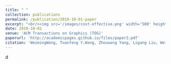 ```yaml
---
title: " "
collection: publications
permalink: /publication/2010-10-01-paper
excerpt: "<br/><img src='/images/cost-effective.png' width='500' height='300'>WeimingWang, Tuanfeng Y.Wang, Zhouwang Yang, Ligang Liu, Weihua Tong, Jiansong Deng, Falai Chen and Xiuping Liu. (2013). &quot;Cost-effective Printing of 3D Objective "
date: 2010-10-01
venue: 'ACM Transactions on Graphics (TOG)'
paperurl: 'http://academicpages.github.io/files/paper3.pdf'
citation: 'WeimingWang, Tuanfeng Y.Wang, Zhouwang Yang, Ligang Liu, Weihua Tong, Jiansong Deng, Falai Chen and Xiuping Liu. (2013). &quot;Cost-effective Printing of 3D Objective with Skin-Frame Structures.&quot; <i>ACM Transactions on Graphics (TOG) (Proc. SIGGRAPH Aisa)</i>. 2013, 32(6):1-10.  CCF: A.'
---
```

d